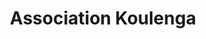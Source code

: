 ---
title: 'Association Koulenga'
menu: Home
onpage_menu: false
body_classes: "modular header-image fullwidth koulenga-home"
published: true
content:
    items: '@self.modular'
    order:
        by: default
        dir: desc
        custom:
            - _menu
            - _photo
            - _gallery
            - _news

---